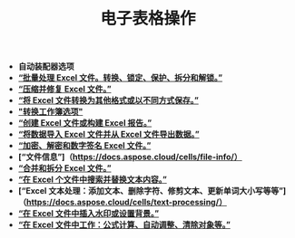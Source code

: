 ﻿---
title: 电子表格操作
second_title: Documen
type: docs
url: /zh/spreadsheet-operations/
keywords: Learn how to work with Aspose Cells Cloud file
description: 了解如何使用 Aspose Cells 云文件。SDK 支持多种开发语言，包括 Android、C#、Go、Java、NodeJS、Perl、PHP、Python、Ruby 和 Swift。
weight: 100
kwords: Excel、Office 云、REST API、电子表格、PDF、CSV、Json、Markdown、文件和存储
---
- **自动装配器选项**
- **[“批量处理 Excel 文件。转换、锁定、保护、拆分和解锁。”](https://docs.aspose.cloud/cells/batch/)**
- **[“压缩并修复 Excel 文件。”](https://docs.aspose.cloud/cells/compress-and-repair-excel-files/)**
- **[“将 Excel 文件转换为其他格式或以不同方式保存。”](https://docs.aspose.cloud/cells/conversion-and-save-as/)**
- **["转换工作簿选项"](https://docs.aspose.cloud/cells/convert-workbook-options/)**
- **[“创建 Excel 文件或构建 Excel 报告。”](https://docs.aspose.cloud/cells/creating-files-and-reports/)**
- **[“将数据导入 Excel 文件并从 Excel 文件导出数据。”](https://docs.aspose.cloud/cells/data-import-and-export/)**
- **[“加密、解密和数字签名 Excel 文件。”](https://docs.aspose.cloud/cells/protect/)**
- **[“文件信息”]（https://docs.aspose.cloud/cells/file-info/）**
- **[“合并和拆分 Excel 文件。”](https://docs.aspose.cloud/cells/merge-and-split/)**
- **[“在 Excel 个文件中搜索并替换文本内容。”](https://docs.aspose.cloud/cells/search-and-replace/)**
- **[“Excel 文本处理：添加文本、删除字符、修剪文本、更新单词大小写等等”]（https://docs.aspose.cloud/cells/text-processing/）**
- **[“在 Excel 文件中插入水印或设置背景。”](https://docs.aspose.cloud/cells/watermark-and-background/)**
- **[“在 Excel 文件中工作：公式计算、自动调整、清除对象等。”](https://docs.aspose.cloud/cells/workbook/)**
